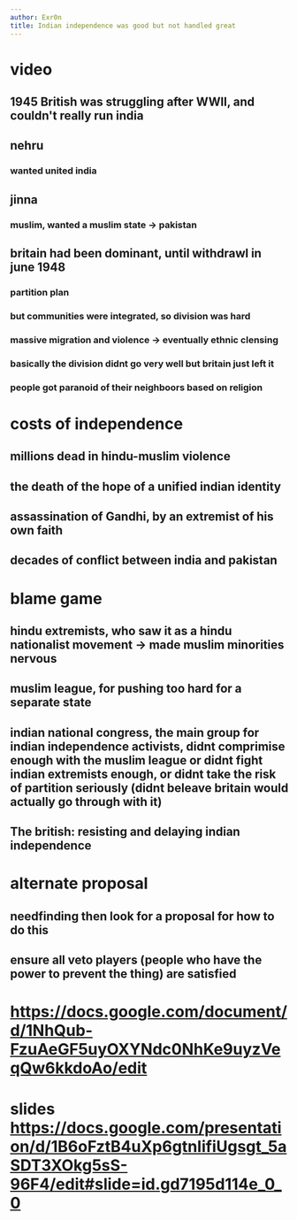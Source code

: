 ```yaml
---
author: Exr0n
title: Indian independence was good but not handled great
---
```


# video

## 1945 British was struggling after WWII, and couldn\'t really run india

## nehru

### wanted united india

## jinna

### muslim, wanted a muslim state -\> pakistan

## britain had been dominant, until withdrawl in june 1948

### partition plan

### but communities were integrated, so division was hard

### massive migration and violence -\> eventually ethnic clensing

### basically the division didnt go very well but britain just left it

### people got paranoid of their neighboors based on religion

# costs of independence

## millions dead in hindu-muslim violence

## the death of the hope of a unified indian identity

## assassination of Gandhi, by an extremist of his own faith

## decades of conflict between india and pakistan

# blame game

## hindu extremists, who saw it as a hindu nationalist movement -\> made muslim minorities nervous

## muslim league, for pushing too hard for a separate state

## indian national congress, the main group for indian independence activists, didnt comprimise enough with the muslim league or didnt fight indian extremists enough, or didnt take the risk of partition seriously (didnt beleave britain would actually go through with it)

## The british: resisting and delaying indian independence

# alternate proposal

## needfinding then look for a proposal for how to do this

## ensure all veto players (people who have the power to prevent the thing) are satisfied

# <https://docs.google.com/document/d/1NhQub-FzuAeGF5uyOXYNdc0NhKe9uyzVeqQw6kkdoAo/edit>

# slides <https://docs.google.com/presentation/d/1B6oFztB4uXp6gtnIifiUgsgt_5aSDT3XOkg5sS-96F4/edit#slide=id.gd7195d114e_0_0>
